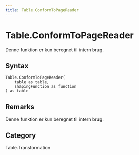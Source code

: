 ```yaml
---
title: Table.ConformToPageReader
---
```


# Table.ConformToPageReader


Denne funktion er kun beregnet til intern brug.


## Syntax

```powerquery
Table.ConformToPageReader(
    table as table,
    shapingFunction as function
) as table
```


## Remarks

Denne funktion er kun beregnet til intern brug.



## Category
Table.Transformation
